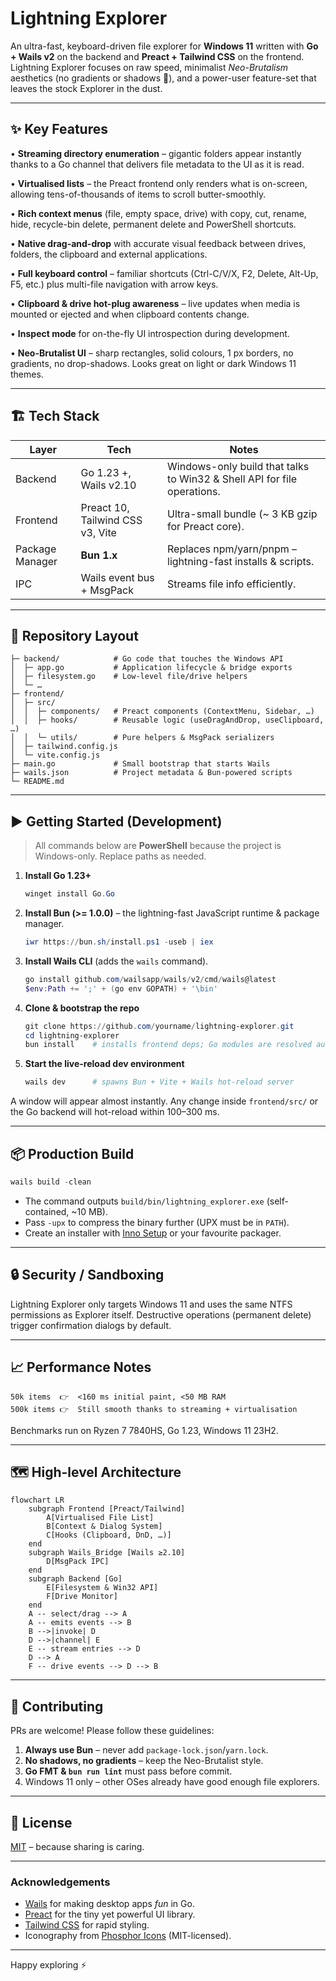 # Lightning Explorer

An ultra-fast, keyboard-driven file explorer for **Windows 11** written with **Go + Wails v2** on the backend and **Preact + Tailwind CSS** on the frontend. Lightning Explorer focuses on raw speed, minimalist *Neo-Brutalism* aesthetics (no gradients or shadows 🚫), and a power-user feature-set that leaves the stock Explorer in the dust.

---

## ✨ Key Features

• **Streaming directory enumeration** – gigantic folders appear instantly thanks to a Go channel that delivers file metadata to the UI as it is read.

• **Virtualised lists** – the Preact frontend only renders what is on-screen, allowing tens-of-thousands of items to scroll butter-smoothly.

• **Rich context menus** (file, empty space, drive) with copy, cut, rename, hide, recycle-bin delete, permanent delete and PowerShell shortcuts.

• **Native drag-and-drop** with accurate visual feedback between drives, folders, the clipboard and external applications.

• **Full keyboard control** – familiar shortcuts (Ctrl-C/V/X, F2, Delete, Alt-Up, F5, etc.) plus multi-file navigation with arrow keys.

• **Clipboard & drive hot-plug awareness** – live updates when media is mounted or ejected and when clipboard contents change.

• **Inspect mode** for on-the-fly UI introspection during development.

• **Neo-Brutalist UI** – sharp rectangles, solid colours, 1 px borders, no gradients, no drop-shadows. Looks great on light or dark Windows 11 themes.

---

## 🏗️ Tech Stack

| Layer | Tech | Notes |
|-------|------|-------|
| Backend | Go 1.23 +, Wails v2.10 | Windows-only build that talks to Win32 & Shell API for file operations. |
| Frontend | Preact 10, Tailwind CSS v3, Vite | Ultra-small bundle (~ 3 KB gzip for Preact core). |
| Package Manager | **Bun 1.x** | Replaces npm/yarn/pnpm – lightning-fast installs & scripts. |
| IPC | Wails event bus + MsgPack | Streams file info efficiently. |

---

## 📂 Repository Layout

```
├─ backend/            # Go code that touches the Windows API
│  ├─ app.go           # Application lifecycle & bridge exports
│  ├─ filesystem.go    # Low-level file/drive helpers
│  └─ …
├─ frontend/
│  ├─ src/
│  │  ├─ components/   # Preact components (ContextMenu, Sidebar, …)
│  │  ├─ hooks/        # Reusable logic (useDragAndDrop, useClipboard, …)
│  │  └─ utils/        # Pure helpers & MsgPack serializers
│  ├─ tailwind.config.js
│  └─ vite.config.js
├─ main.go             # Small bootstrap that starts Wails
├─ wails.json          # Project metadata & Bun-powered scripts
└─ README.md
```

---

## ▶️ Getting Started (Development)

> All commands below are **PowerShell** because the project is Windows-only. Replace paths as needed.

1. **Install Go 1.23+**
   ```powershell
   winget install Go.Go
   ```

2. **Install Bun (>= 1.0.0)** – the lightning-fast JavaScript runtime & package manager.
   ```powershell
   iwr https://bun.sh/install.ps1 -useb | iex
   ```

3. **Install Wails CLI** (adds the `wails` command).
   ```powershell
   go install github.com/wailsapp/wails/v2/cmd/wails@latest
   $env:Path += ';' + (go env GOPATH) + '\bin'
   ```

4. **Clone & bootstrap the repo**
   ```powershell
   git clone https://github.com/yourname/lightning-explorer.git
   cd lightning-explorer
   bun install    # installs frontend deps; Go modules are resolved automatically
   ```

5. **Start the live-reload dev environment**
   ```powershell
   wails dev      # spawns Bun + Vite + Wails hot-reload server
   ```

A window will appear almost instantly. Any change inside `frontend/src/` or the Go backend will hot-reload within 100–300 ms.

---

## 📦 Production Build

```powershell
wails build -clean
```

* The command outputs `build/bin/lightning_explorer.exe` (self-contained, ~10 MB).
* Pass `-upx` to compress the binary further (UPX must be in `PATH`).
* Create an installer with [Inno Setup](https://jrsoftware.org/isinfo.php) or your favourite packager.

---

## 🔒 Security / Sandboxing

Lightning Explorer only targets Windows 11 and uses the same NTFS permissions as Explorer itself. Destructive operations (permanent delete) trigger confirmation dialogs by default.

---

## 📈 Performance Notes

```
50k items  👉  <160 ms initial paint, <50 MB RAM
500k items 👉  Still smooth thanks to streaming + virtualisation
```

Benchmarks run on Ryzen 7 7840HS, Go 1.23, Windows 11 23H2.

---

## 🗺️  High-level Architecture

```mermaid
flowchart LR
    subgraph Frontend [Preact/Tailwind]
        A[Virtualised File List]
        B[Context & Dialog System]
        C[Hooks (Clipboard, DnD, …)]
    end
    subgraph Wails_Bridge [Wails ≥2.10]
        D[MsgPack IPC]
    end
    subgraph Backend [Go]
        E[Filesystem & Win32 API]
        F[Drive Monitor]
    end
    A -- select/drag --> A
    A -- emits events --> B
    B -->|invoke| D
    D -->|channel| E
    E -- stream entries --> D
    D --> A
    F -- drive events --> D --> B
```

---

## 🤝 Contributing

PRs are welcome! Please follow these guidelines:

1. **Always use Bun** – never add `package-lock.json`/`yarn.lock`.
2. **No shadows, no gradients** – keep the Neo-Brutalist style.
3. **Go FMT & `bun run lint`** must pass before commit.
4. Windows 11 only – other OSes already have good enough file explorers.

---

## 📜 License

[MIT](LICENSE) – because sharing is caring.

---

### Acknowledgements

* [Wails](https://wails.io/) for making desktop apps *fun* in Go.
* [Preact](https://preactjs.com/) for the tiny yet powerful UI library.
* [Tailwind CSS](https://tailwindcss.com/) for rapid styling.
* Iconography from [Phosphor Icons](https://phosphoricons.com/) (MIT-licensed).

---

Happy exploring ⚡ 